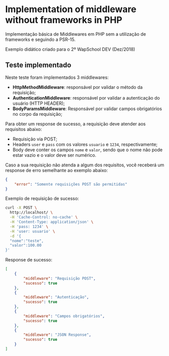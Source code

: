 # Implementation of middleware without frameworks in PHP

Implementação básica de Middlewares em PHP sem a utilização de frameworks e seguindo a PSR-15. 

Exemplo didático criado para o 2º WapSchool DEV (Dez/2018)

## Teste implementado

Neste teste foram implementados 3 middlewares:
- **HttpMethodMiddleware**: responsável por validar o método da requisição;
- **AuthenticationMiddleware**: responsável por validar a autenticação do usuário (HTTP HEADER);
- **BodyParamsMiddleware**: Responsável por validar campos obrigatórios no corpo da requisição;

Para obter um response de sucesso, a requisição deve atender aos requisitos abaixo:
- Requisição via POST;
- Headers `user` e `pass` com os valores `usuario` e `1234`, respectivamente;
- Body deve conter os campos `nome` e `valor`, sendo que o nome não pode estar vazio e o valor deve ser numérico.

Caso a sua requisição não atenda a algum dos requisitos, você receberá um response de erro semelhante ao exemplo abaixo:
```json
{
    "error": "Somente requisições POST são permitidas"
}
```

Exemplo de requisição de sucesso:
```bash
curl -X POST \
  http://localhost/ \
  -H 'Cache-Control: no-cache' \
  -H 'Content-Type: application/json' \
  -H 'pass: 1234' \
  -H 'user: usuario' \
  -d '{
  "nome":"teste",
  "valor":100.00
}'
```

Response de sucesso:
```json
[
    {
        "middleware": "Requisição POST",
        "sucesso": true
    },
    {
        "middleware": "Autenticação",
        "sucesso": true
    },
    {
        "middleware": "Campos obrigatórios",
        "sucesso": true
    },
    {
        "middleware": "JSON Response",
        "sucesso": true
    }
]
```

